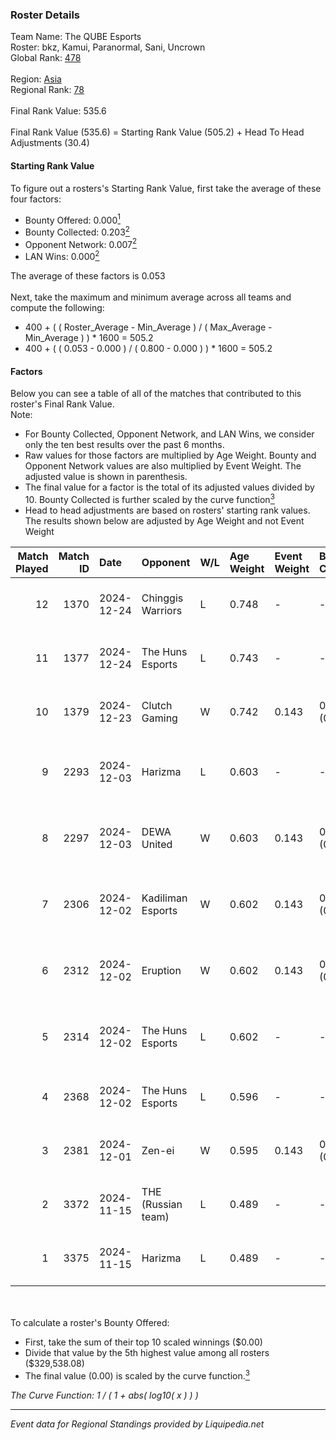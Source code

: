### Roster Details<br />
Team Name: The QUBE Esports<br />
Roster: bkz, Kamui, Paranormal, Sani, Uncrown<br />
Global Rank: [478](../standings_global.md)<br />
<br />
Region: [Asia]( ../standings_asia.md)<br />
Regional Rank: [78]( ../standings_asia.md)<br />
<br />
Final Rank Value:  535.6<br />
<br />
Final Rank Value (535.6) = Starting Rank Value (505.2) + Head To Head Adjustments (30.4)<br />

#### Starting Rank Value<br />
To figure out a rosters's Starting Rank Value, first take the average of these four factors:<br />
- Bounty Offered: 0.000[<sup>1</sup>](#table2)
- Bounty Collected: 0.203[<sup>2</sup>](#table1)
- Opponent Network: 0.007[<sup>2</sup>](#table1)
- LAN Wins: 0.000[<sup>2</sup>](#table1)

The average of these factors is 0.053<br />
<br />
Next, take the maximum and minimum average across all teams and compute the following:<br />
- 400 + ( ( Roster_Average - Min_Average ) / ( Max_Average - Min_Average ) ) * 1600 = 505.2
- 400 + ( ( 0.053 - 0.000 ) / ( 0.800 - 0.000 ) ) * 1600 = 505.2


#### Factors<br />
Below you can see a table of all of the matches that contributed to this roster's Final Rank Value.<br />
Note:<br />

- For Bounty Collected, Opponent Network, and LAN Wins, we consider only the ten best results over the past 6 months.
- Raw values for those factors are multiplied by Age Weight. Bounty and Opponent Network values are also multiplied by Event Weight. The adjusted value is shown in parenthesis.
- The final value for a factor is the total of its adjusted values divided by 10. Bounty Collected is further scaled by the curve function[<sup>3</sup>](#curveFunction)
- Head to head adjustments are based on rosters' starting rank values. The results shown below are adjusted by Age Weight and not Event Weight
<span id="table1"></span><br />


| Match Played | Match ID | Date       | Opponent           | W/L | Age Weight | Event Weight | Bounty Collected | Opponent Network | LAN Wins  | H2H Adj. | Roster                                     |
| -: | -: | :- | :- | :- | :- | :- | :- | :- | :- | -: | :- |
|           12 |     1370 | 2024-12-24 | Chinggis Warriors  | L   | 0.748      | -            | -                | -                | -         |    -2.77 | bkz, Kamui, Paranormal, Sani, Uncrown      |
|           11 |     1377 | 2024-12-24 | The Huns Esports   | L   | 0.743      | -            | -                | -                | -         |    -3.34 | bkz, Kamui, Paranormal, Sani, Uncrown      |
|           10 |     1379 | 2024-12-23 | Clutch Gaming      | W   | 0.742      | 0.143        | 0.000 (0.000)    | 0.054 (0.006)    | 0 (0.000) |    12.02 | bkz, Kamui, Paranormal, Sani, Uncrown      |
|            9 |     2293 | 2024-12-03 | Harizma            | L   | 0.603      | -            | -                | -                | -         |    -4.39 | bkz, crystalised, Kamui, Paranormal, ZeDGe |
|            8 |     2297 | 2024-12-03 | DEWA United        | W   | 0.603      | 0.143        | 0.000 (0.000)    | 0.158 (0.014)    | 0 (0.000) |    11.06 | bkz, crystalised, Kamui, Paranormal, ZeDGe |
|            7 |     2306 | 2024-12-02 | Kadiliman Esports  | W   | 0.602      | 0.143        | 0.000 (0.000)    | 0.028 (0.002)    | 0 (0.000) |     6.45 | bkz, crystalised, Kamui, Paranormal, ZeDGe |
|            6 |     2312 | 2024-12-02 | Eruption           | W   | 0.602      | 0.143        | 0.014 (0.001)    | 0.551 (0.047)    | 0 (0.000) |    16.82 | bkz, crystalised, Kamui, Paranormal, ZeDGe |
|            5 |     2314 | 2024-12-02 | The Huns Esports   | L   | 0.602      | -            | -                | -                | -         |    -2.04 | bkz, crystalised, Kamui, Paranormal, ZeDGe |
|            4 |     2368 | 2024-12-02 | The Huns Esports   | L   | 0.596      | -            | -                | -                | -         |    -1.94 | aNSeLMO, bkz, Kamui, Paranormal, ZeDGe     |
|            3 |     2381 | 2024-12-01 | Zen-ei             | W   | 0.595      | 0.143        | 0.000 (0.000)    | 0.000 (0.000)    | 0 (0.000) |     6.64 | aNSeLMO, bkz, Kamui, Paranormal, ZeDGe     |
|            2 |     3372 | 2024-11-15 | THE (Russian team) | L   | 0.489      | -            | -                | -                | -         |    -4.54 | bkz, Kamui, m4mc, Paranormal, ZeDGe        |
|            1 |     3375 | 2024-11-15 | Harizma            | L   | 0.489      | -            | -                | -                | -         |    -3.56 | bkz, Kamui, m4mc, Paranormal, ZeDGe        |

<br />
<span id="table2"></span><br />
To calculate a roster's Bounty Offered:<br />

- First, take the sum of their top 10 scaled winnings ($0.00)
- Divide that value by the 5th highest value among all rosters ($329,538.08)
- The final value (0.00) is scaled by the curve function.[<sup>3</sup>](#curveFunction)

<span id="curveFunction"></span>_The Curve Function: 1 / ( 1 + abs( log10( x ) ) )_<br />

---
_Event data for Regional Standings provided by Liquipedia.net_<br />

